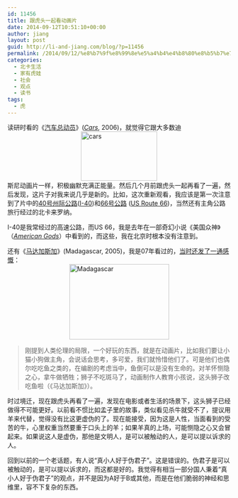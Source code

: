 ```yaml
---
id: 11456
title: 跟虎头一起看动画片
date: 2014-09-12T10:51:10+00:00
author: jiang
layout: post
guid: http://li-and-jiang.com/blog/?p=11456
permalink: /2014/09/12/%e8%b7%9f%e8%99%8e%e5%a4%b4%e4%b8%80%e8%b5%b7%e7%9c%8b%e5%8a%a8%e7%94%bb%e7%89%87/
categories:
  - 北卡生活
  - 家有虎娃
  - 社会
  - 观点
  - 读书
tags:
  - 虎
---
```

读研时看的《<a href="http://zh.wikipedia.org/wiki/%E6%B1%BD%E8%BB%8A%E7%B8%BD%E5%8B%95%E5%93%A1" target="_blank">汽车总动员</a>》(_<a href="http://en.wikipedia.org/wiki/Cars_(film)" target="_blank">Cars</a>_, 2006)，就觉得它跟大多数迪[<img title="cars" style="border-left-width: 0px; border-right-width: 0px; background-image: none; border-bottom-width: 0px; float: none; padding-top: 0px; padding-left: 0px; margin-left: auto; display: block; padding-right: 0px; border-top-width: 0px; margin-right: auto" border="0" alt="cars" src="http://jiangtanghu.com/cn/wp-content/uploads/2014/09/cars_thumb.jpg" width="172" height="111" />](http://jiangtanghu.com/cn/wp-content/uploads/2014/09/cars.jpg)斯尼动画片一样，积极幽默充满正能量。然后几个月前跟虎头一起再看了一遍，然后发现，这片子对我来说几乎是新的。比如，这次重新观看，我应该是第一次注意到了片中的[40号州际公路](http://zh.wikipedia.org/wiki/40%E8%99%9F%E5%B7%9E%E9%9A%9B%E5%85%AC%E8%B7%AF)(<a href="http://en.wikipedia.org/wiki/Interstate_40" target="_blank">I-40</a>)和[66号公路](http://zh.wikipedia.org/wiki/%E7%BE%8E%E5%9B%BD66%E5%8F%B7%E5%85%AC%E8%B7%AF) (<a href="http://en.wikipedia.org/wiki/U.S._Route_66" target="_blank">US Route 66</a>)，当然还有主角公路旅行经过的北卡来罗纳。

I-40是我常经过的高速公路，而US 66，我是去年在一部奇幻小说《美国众神》（_<a href="http://en.wikipedia.org/wiki/American_Gods" target="_blank">American Gods</a>_）中看到的，而这些，我在北京时根本没有注意到。

还有《<a href="http://en.wikipedia.org/wiki/Madagascar_(2005_film)" target="_blank">马达加斯加</a>》(Madagascar, 2005)，我是07年看过的，<a href="http://li-and-jiang.com/blog/2007/11/08/%E8%8F%A0%E8%90%9D%E5%9B%9B%E5%9B%A0%E8%AF%B4/" target="_blank">当时还发了一通感慨</a>：[<img title="Madagascar" style="border-left-width: 0px; border-right-width: 0px; background-image: none; border-bottom-width: 0px; float: none; padding-top: 0px; padding-left: 0px; margin-left: auto; display: block; padding-right: 0px; border-top-width: 0px; margin-right: auto" border="0" alt="Madagascar" src="http://jiangtanghu.com/cn/wp-content/uploads/2014/09/Madagascar_thumb.jpg" width="225" height="170" />](http://jiangtanghu.com/cn/wp-content/uploads/2014/09/Madagascar.jpg)

> 刚提到人类伦理的局限，一个好玩的东西，就是在动画片，比如我们要让小猫小狗做主角，会说话会思考，多可爱，我们就怜惜他们了。可是他们也偶尔吃吃鱼之类的，在编剧的考虑当中，鱼倒可以是没有生命的。对羊怀恻隐之心，拿牛做牺牲；狮子不吃斑马了，动画制作人教育小孩说，这头狮子改吃鱼啦（《马达加斯加》）。

时过境迁，现在跟虎头再看了一遍，发现在电影或者生活的场景下，这头狮子已经做得不可能更好。以前看不惯比如孟子里的故事，类似看见杀牛就受不了，提议用羊来代替，觉得没有比这更虚伪的了。现在能接受，因为这是人性，当面看到的受苦的牛，心里权重当然要重于口头上的羊；如果羊真的上场，可能恻隐之心又会冒起来。如果说这人是虚伪，那他是文明人，是可以被触动的人，是可以提以诉求的人。

回到以前的一个老话题，有人说“真小人好于伪君子”。这是错误的。伪君子是可以被触动的，是可以提以诉求的，而这都是好的。我觉得有相当一部分国人秉着“真小人好于伪君子”的观点，并不是因为A好于B或其他，而是在他们脆弱的神经和思维里，容不下复杂的东西。